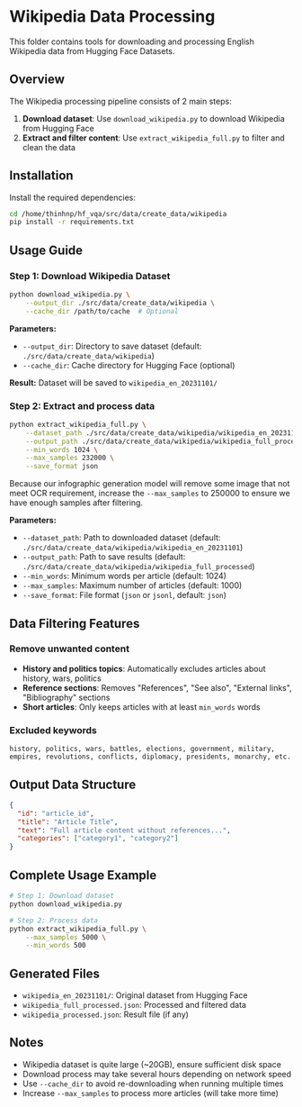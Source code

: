 # Wikipedia Data Processing

This folder contains tools for downloading and processing English Wikipedia data from Hugging Face Datasets.

## Overview

The Wikipedia processing pipeline consists of 2 main steps:
1. **Download dataset**: Use `download_wikipedia.py` to download Wikipedia from Hugging Face
2. **Extract and filter content**: Use `extract_wikipedia_full.py` to filter and clean the data

## Installation

Install the required dependencies:

```bash
cd /home/thinhnp/hf_vqa/src/data/create_data/wikipedia
pip install -r requirements.txt
```

## Usage Guide

### Step 1: Download Wikipedia Dataset

```bash
python download_wikipedia.py \
    --output_dir ./src/data/create_data/wikipedia \
    --cache_dir /path/to/cache  # Optional
```

**Parameters:**
- `--output_dir`: Directory to save dataset (default: `./src/data/create_data/wikipedia`)
- `--cache_dir`: Cache directory for Hugging Face (optional)

**Result:** Dataset will be saved to `wikipedia_en_20231101/`

### Step 2: Extract and process data

```bash
python extract_wikipedia_full.py \
    --dataset_path ./src/data/create_data/wikipedia/wikipedia_en_20231101 \
    --output_path ./src/data/create_data/wikipedia/wikipedia_full_processed \
    --min_words 1024 \
    --max_samples 232000 \
    --save_format json
```

Because our infographic generation model will remove some image that not meet OCR requirement, increase the `--max_samples` to 250000 to ensure we have enough samples after filtering.

**Parameters:**
- `--dataset_path`: Path to downloaded dataset (default: `./src/data/create_data/wikipedia/wikipedia_en_20231101`)
- `--output_path`: Path to save results (default: `./src/data/create_data/wikipedia/wikipedia_full_processed`)
- `--min_words`: Minimum words per article (default: 1024)
- `--max_samples`: Maximum number of articles (default: 1000)
- `--save_format`: File format (`json` or `jsonl`, default: `json`)

## Data Filtering Features

### Remove unwanted content
- **History and politics topics**: Automatically excludes articles about history, wars, politics
- **Reference sections**: Removes "References", "See also", "External links", "Bibliography" sections
- **Short articles**: Only keeps articles with at least `min_words` words

### Excluded keywords
```
history, politics, wars, battles, elections, government, military, 
empires, revolutions, conflicts, diplomacy, presidents, monarchy, etc.
```

## Output Data Structure

```json
{
  "id": "article_id",
  "title": "Article Title", 
  "text": "Full article content without references...",
  "categories": ["category1", "category2"]
}
```

## Complete Usage Example

```bash
# Step 1: Download dataset
python download_wikipedia.py

# Step 2: Process data
python extract_wikipedia_full.py \
    --max_samples 5000 \
    --min_words 500
```

## Generated Files

- `wikipedia_en_20231101/`: Original dataset from Hugging Face
- `wikipedia_full_processed.json`: Processed and filtered data
- `wikipedia_processed.json`: Result file (if any)

## Notes

- Wikipedia dataset is quite large (~20GB), ensure sufficient disk space
- Download process may take several hours depending on network speed
- Use `--cache_dir` to avoid re-downloading when running multiple times
- Increase `--max_samples` to process more articles (will take more time)
